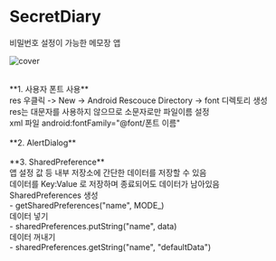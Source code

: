 # SecretDiary
비밀번호 설정이 가능한 메모장 앱

![cover](https://user-images.githubusercontent.com/89306567/148688482-2e12c484-e1e7-422d-bb7b-48e018d8f8ec.png)

</br>
**1. 사용자 폰트 사용**</br>
res 우클릭  -> New -> Android Rescouce Directory -> font 디렉토리 생성</br>
res는 대문자를 사용하지 않으므로 소문자로만 파일이름 설정</br>
xml 파일 android:fontFamily="@font/폰트 이름"</br>
</br>
**2. AlertDialog**
</br></br>
**3. SharedPreference**</br>
앱 설정 값 등 내부 저장소에 간단한 데이터를 저장할 수 있음</br>
데이터를 Key:Value 로 저장하며 종료되어도 데이터가 남아있음</br>
SharedPreferences 생성</br>
- getSharedPreferences("name", MODE_)</br>
데이터 넣기</br>
- sharedPreferences.putString("name", data)</br>
데이터 꺼내기</br>
- sharedPreferences.getString("name", "defaultData")</br>
